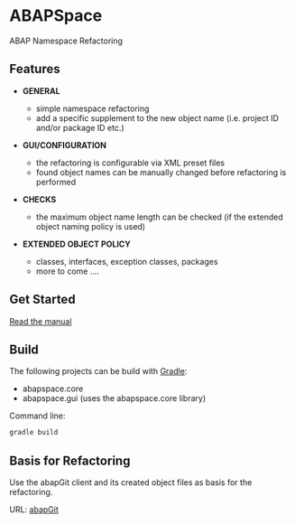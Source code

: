 # ABAPSpace
ABAP Namespace Refactoring

## Features
+ <b>GENERAL</b><br>
  + simple namespace refactoring
  + add a specific supplement to the new object name (i.e. project ID and/or package ID etc.)

+ <b>GUI/CONFIGURATION</b><br>
  + the refactoring is configurable via XML preset files
  + found object names can be manually changed before refactoring is performed

+ <b>CHECKS</b><br>
  + the maximum object name length can be checked (if the extended object naming policy is used)
  
+ <b>EXTENDED OBJECT POLICY</b><br>
  + classes, interfaces, exception classes, packages
  + more to come ....
  
## Get Started
[Read the manual](https://github.com/mnemotron/P-ABAPSpace/blob/master/abapspace.doc/manual/abapspace_manual.pdf)

## Build
The following projects can be build with [Gradle](https://gradle.org):

+ abapspace.core
+ abapspace.gui (uses the abapspace.core library)

Command line:
```bash
gradle build
```
  
## Basis for Refactoring
Use the abapGit client and its created object files as basis for the refactoring.

URL: [abapGit](https://github.com/larshp/abapGit)
